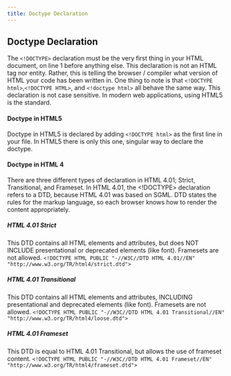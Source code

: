 ```yaml
---
title: Doctype Declaration
---
```

## Doctype Declaration

The `<!DOCTYPE>` declaration must be the very first thing in your HTML document, on line 1 before anything else.
This declaration is not an HTML tag nor entity. Rather, this is telling the browser / compiler what version of HTML your code has been written in. One thing to note is that `<!DOCTYPE html>`,`<!DOCTYPE HTML>`, and `<!doctype html>` all behave the same way. This declaration is not case sensitive.
In modern web applications, using HTML5 is the standard.

#### Doctype in HTML5
Doctype in HTML5 is declared by adding `<!DOCTYPE html>` as the first line in your file. In HTML5 there is only this one, singular way to declare the doctype.

#### Doctype in HTML 4
There are three different types of declaration in HTML 4.01; Strict, Transitional, and Frameset. In HTML 4.01, the <!DOCTYPE> declaration refers to a DTD, because HTML 4.01 was based on SGML. DTD states the rules for the markup language, so each browser knows how to render the content appropriately.
##### HTML 4.01 Strict
This DTD contains all HTML elements and attributes, but does NOT INCLUDE presentational or deprecated elements (like font). Framesets are not allowed.
`<!DOCTYPE HTML PUBLIC "-//W3C//DTD HTML 4.01//EN" "http://www.w3.org/TR/html4/strict.dtd">`

##### HTML 4.01 Transitional
This DTD contains all HTML elements and attributes, INCLUDING presentational and deprecated elements (like font). Framesets are not allowed.
`<!DOCTYPE HTML PUBLIC "-//W3C//DTD HTML 4.01 Transitional//EN" "http://www.w3.org/TR/html4/loose.dtd">`

##### HTML 4.01 Frameset
This DTD is equal to HTML 4.01 Transitional, but allows the use of frameset content.
`<!DOCTYPE HTML PUBLIC "-//W3C//DTD HTML 4.01 Frameset//EN" "http://www.w3.org/TR/html4/frameset.dtd">`
